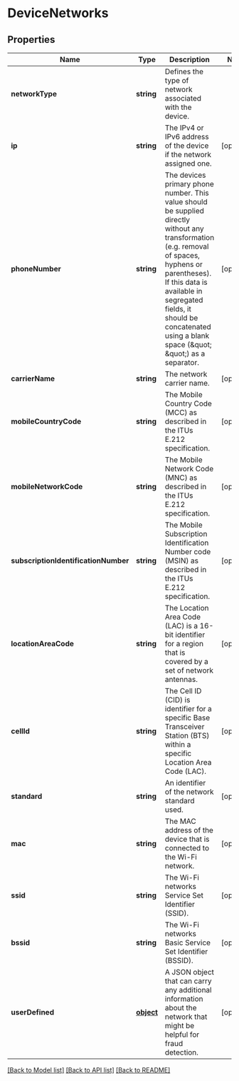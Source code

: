 # DeviceNetworks

## Properties
Name | Type | Description | Notes
------------ | ------------- | ------------- | -------------
**networkType** | **string** | Defines the type of network associated with the device. | 
**ip** | **string** | The IPv4 or IPv6 address of the device if the network assigned one. | [optional] 
**phoneNumber** | **string** | The devices primary phone number. This value should be supplied directly without any transformation (e.g. removal of spaces, hyphens or parentheses). If this data is available in segregated fields, it should be concatenated using a blank space (\&quot; \&quot;) as a separator. | [optional] 
**carrierName** | **string** | The network carrier name. | [optional] 
**mobileCountryCode** | **string** | The Mobile Country Code (MCC) as described in the ITUs E.212 specification. | [optional] 
**mobileNetworkCode** | **string** | The Mobile Network Code (MNC) as described in the ITUs E.212 specification. | [optional] 
**subscriptionIdentificationNumber** | **string** | The Mobile Subscription Identification Number code (MSIN) as described in the ITUs E.212 specification. | [optional] 
**locationAreaCode** | **string** | The Location Area Code (LAC) is a 16-bit identifier for a region that is covered by a set of network antennas. | [optional] 
**cellId** | **string** | The Cell ID (CID) is identifier for a specific Base Transceiver Station (BTS) within a specific Location Area Code (LAC). | [optional] 
**standard** | **string** | An identifier of the network standard used. | [optional] 
**mac** | **string** | The MAC address of the device that is connected to the Wi-Fi network. | [optional] 
**ssid** | **string** | The Wi-Fi networks Service Set Identifier (SSID). | [optional] 
**bssid** | **string** | The Wi-Fi networks Basic Service Set Identifier (BSSID). | [optional] 
**userDefined** | [**object**](.md) | A JSON object that can carry any additional information about the network that might be helpful for fraud detection. | [optional] 

[[Back to Model list]](../README.md#documentation-for-models) [[Back to API list]](../README.md#documentation-for-api-endpoints) [[Back to README]](../README.md)


